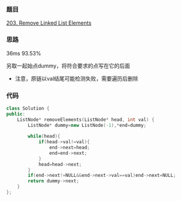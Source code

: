 ### 题目
[203. Remove Linked List Elements](https://leetcode-cn.com/problems/remove-linked-list-elements/submissions/)
### 思路
36ms 93.53%

另取一起始点dummy，将符合要求的点写在它的后面
+ 注意，原链以val结尾可能检测失败，需要遍历后删除 
### 代码
```c++
class Solution {
public:
    ListNode* removeElements(ListNode* head, int val) {
        ListNode* dummy=new ListNode(-1),*end=dummy;
        
        while(head){
            if(head->val!=val){ 
                end->next=head;
                end=end->next;
            }
            head=head->next;
        }
        if(end->next!=NULL&&end->next->val==val)end->next=NULL;
        return dummy->next;
    }
};
```
